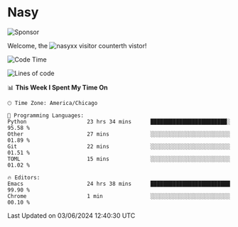 # Nasy

<!--
<p align="center">
<img height="200" src="https://github-readme-stats.vercel.app/api?username=nasyxx&count_private=true&show_icons=true&theme=dracula&include_all_commits=true"/>
<img height="200" src="https://github-readme-stats.vercel.app/api/top-langs/?username=nasyxx&theme=dracula&hide=html,jupyter+notebook&count_private=true&show_icons=true"/>
</p>

  
----------------
-->

![Sponsor](https://img.shields.io/static/v1.svg?label=Sponsor&message=%E2%9D%A4&logo=GitHub&style=flat&color=pink)
 
Welcome, the ![nasyxx visitor counter](https://count.getloli.com/get/@nasyxx?theme=rule34)th vistor!
 
<!--START_SECTION:waka-->
![Code Time](http://img.shields.io/badge/Code%20Time-4%2C501%20hrs%2019%20mins-blue)

![Lines of code](https://img.shields.io/badge/From%20Hello%20World%20I%27ve%20Written-6.3%20million%20lines%20of%20code-blue)

📊 **This Week I Spent My Time On** 

```text
🕑︎ Time Zone: America/Chicago

💬 Programming Languages: 
Python                   23 hrs 34 mins      ████████████████████████░   95.58 % 
Other                    27 mins             ░░░░░░░░░░░░░░░░░░░░░░░░░   01.89 % 
Git                      22 mins             ░░░░░░░░░░░░░░░░░░░░░░░░░   01.51 % 
TOML                     15 mins             ░░░░░░░░░░░░░░░░░░░░░░░░░   01.02 % 

🔥 Editors: 
Emacs                    24 hrs 38 mins      █████████████████████████   99.90 % 
Chrome                   1 min               ░░░░░░░░░░░░░░░░░░░░░░░░░   00.10 % 
```


 Last Updated on 03/06/2024 12:40:30 UTC
<!--END_SECTION:waka-->

<!-- ![visitors](https://visitor-badge.laobi.icu/badge?page_id=nasyxx.nasyxx) -->
